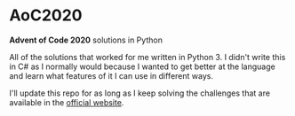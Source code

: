 # AoC2020
**Advent of Code 2020** solutions in Python

All of the solutions that worked for me written in Python 3. I didn't write this in C# as I normally would because I wanted to get better at the language and learn what features
of it I can use in different ways.

I'll update this repo for as long as I keep solving the challenges that 
are available in the [official website](https://adventofcode.com).
